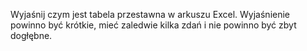 Wyjaśnij czym jest tabela przestawna w arkuszu Excel. Wyjaśnienie powinno być krótkie, mieć zaledwie kilka zdań i nie powinno być zbyt dogłębne.
